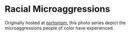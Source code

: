 # Racial Microaggressions


Originally hosted at [nortonism](http://nortonism.tumblr.com/), this photo series depict the microaggressions people of color have experienced.
